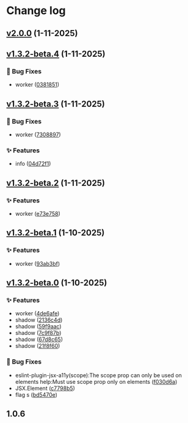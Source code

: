 # Change log

## [v2.0.0](git@github.com:monako97/n-code-live/compare/v1.3.2-beta.4...v2.0.0) (1-11-2025)

## [v1.3.2-beta.4](git@github.com:monako97/n-code-live/compare/v1.3.2-beta.3...v1.3.2-beta.4) (1-11-2025)

### 🐛 Bug Fixes

- worker ([0381851](git@github.com:monako97/n-code-live/commit/0381851372924a42d95297ddc0c57f374c355454))

## [v1.3.2-beta.3](git@github.com:monako97/n-code-live/compare/v1.3.2-beta.2...v1.3.2-beta.3) (1-11-2025)

### 🐛 Bug Fixes

- worker ([7308897](git@github.com:monako97/n-code-live/commit/7308897b0f3adfef306f9678968ae98988ac1c30))

### ✨ Features

- info ([04d72f1](git@github.com:monako97/n-code-live/commit/04d72f1f3d761776fa3215adc8e22dc2f54f6e9f))

## [v1.3.2-beta.2](git@github.com:monako97/n-code-live/compare/v1.3.2-beta.1...v1.3.2-beta.2) (1-11-2025)

### ✨ Features

- worker ([e73e758](git@github.com:monako97/n-code-live/commit/e73e75852a0945371e90a8bcc0493756f7cf0dda))

## [v1.3.2-beta.1](git@github.com:monako97/n-code-live/compare/v1.3.2-beta.0...v1.3.2-beta.1) (1-10-2025)

### ✨ Features

- worker ([93ab3bf](git@github.com:monako97/n-code-live/commit/93ab3bfc22537e6a2678eae9f39b9af3e7670929))

## [v1.3.2-beta.0](git@github.com:monako97/n-code-live/compare/1.0.6...v1.3.2-beta.0) (1-10-2025)

### ✨ Features

- worker ([4de6afe](git@github.com:monako97/n-code-live/commit/4de6afe6f6ec2a42dde36236fee4c1e4026dcd83))
- shadow ([2136c4d](git@github.com:monako97/n-code-live/commit/2136c4d38ca2e9f640358138dd8ba085b56efc1a))
- shadow ([59f9aac](git@github.com:monako97/n-code-live/commit/59f9aac0c74977fa64b711e1c345dcdfd97833cd))
- shadow ([7c9f87b](git@github.com:monako97/n-code-live/commit/7c9f87bb2a4f4214a8f21053c1ad118e65711b3f))
- shadow ([67d8c65](git@github.com:monako97/n-code-live/commit/67d8c655aedc6f2186ff750ffaf88e1e3ff58902))
- shadow ([21f8f60](git@github.com:monako97/n-code-live/commit/21f8f600b5b314c850769dfca127c75c2d1e9901))

### 🐛 Bug Fixes

- eslint-plugin-jsx-a11y(scope):The scope prop can only be used on <th> elements help:Must use scope prop only on <th> elements ([f030d6a](git@github.com:monako97/n-code-live/commit/f030d6a657b357be41da5948bc4d4f9f99237aaf))
- JSX.Element ([c7798b5](git@github.com:monako97/n-code-live/commit/c7798b5f3a9bcc3d0042f0d373420b6a5996b6e9))
- flag s ([bd5470e](git@github.com:monako97/n-code-live/commit/bd5470e74ce0c3e5de1e038d86be3cd165ac67e4))

## 1.0.6